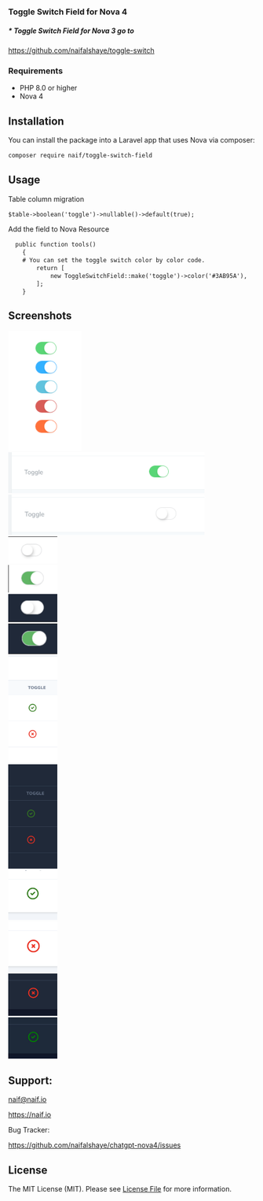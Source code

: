 ### Toggle Switch Field for Nova 4

##### * Toggle Switch Field for Nova 3 go to
https://github.com/naifalshaye/toggle-switch

### Requirements
- PHP 8.0 or higher
- Nova 4

## Installation

You can install the package into a Laravel app that uses Nova via composer:

```bash
composer require naif/toggle-switch-field
```

## Usage

Table column migration
```
$table->boolean('toggle')->nullable()->default(true);
```
Add the field to Nova Resource

```
  public function tools()
    {
    # You can set the toggle switch color by color code.
        return [
            new ToggleSwitchField::make('toggle')->color('#3AB95A'),
        ];
    }
```

## Screenshots

<img src="screenshots/img.png" width="150"><br>
<img src="screenshots/img_1.png" width="400"><br>
<img src="screenshots/img_2.png" width="400"><br>
<img src="screenshots/off.png" width="100"><br>
<img src="screenshots/on.png" width="100"><br>
<img src="screenshots/dark-off.png" width="100"><br>
<img src="screenshots/dark-on.png" width="100"><br>
<img src="screenshots/index.png" width="100"><br>
<img src="screenshots/dark-index.png" width="100"><br>
<img src="screenshots/detail-on.png" width="100"><br>
<img src="screenshots/detail-off.png" width="100"><br>
<img src="screenshots/dark-detail-off.png" width="100"><br>
<img src="screenshots/dark-detail-on.jpg" width="100"><br>

## Support:
naif@naif.io

https://naif.io

Bug Tracker:

https://github.com/naifalshaye/chatgpt-nova4/issues

## License

The MIT License (MIT). Please see [License File](LICENSE.md) for more information.
